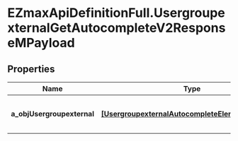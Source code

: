 # EZmaxApiDefinitionFull.UsergroupexternalGetAutocompleteV2ResponseMPayload

## Properties

Name | Type | Description | Notes
------------ | ------------- | ------------- | -------------
**a_objUsergroupexternal** | [**[UsergroupexternalAutocompleteElementResponse]**](UsergroupexternalAutocompleteElementResponse.md) | An array of Usergroupexternal autocomplete element response. | 


